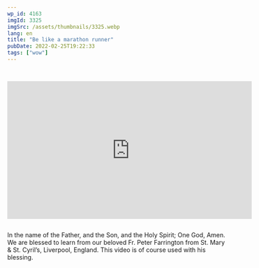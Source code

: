 ```yaml
---
wp_id: 4163
imgId: 3325
imgSrc: /assets/thumbnails/3325.webp
lang: en
title: "Be like a marathon runner"
pubDate: 2022-02-25T19:22:33
tags: ["wow"]
---
```


<!-- page: 6 -->

<p><code></p>
<div class="video-container">
<iframe loading="lazy" width="560" height="315" src="https://www.youtube.com/embed/SBAAxWfb864?si=0y94MlXRduo4xWyY" title="YouTube video player" frameborder="0" allow="accelerometer; autoplay; clipboard-write; encrypted-media; gyroscope; picture-in-picture; web-share" allowfullscreen></iframe>
</div>
<p></code></p>
<p>In the name of the Father, and the Son, and the Holy Spirit; One God, Amen. We are blessed to learn from our beloved Fr. Peter Farrington from St. Mary &amp; St. Cyril&#8217;s, Liverpool, England. This video is of course used with his blessing.</p>
